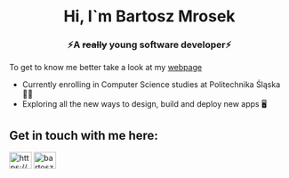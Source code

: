 
<h1 align="center">
  Hi, I`m Bartosz Mrosek
</h1>
<h3 align="center">
  ⚡A <del>really</del> young software developer⚡
</h3>

<p>
  To get to know me better take a look at my <a href="https://bartoszmrosek.me/" target="_blank">webpage</a>
<p>

- Currently enrolling in Computer Science studies at Politechnika Śląska 👨‍🎓
- Exploring all the new ways to design, build and deploy new apps 🖥️

<h2>
  Get in touch with me here:
</h2>
<p>
  <a href="https://www.linkedin.com/in/bartosz-mrosek-b4577522b/" rel="noreferrer" target="_blank"><img align="center" alt="https://www.linkedin.com/in/bartosz-mrosek-b4577522b/" src="https://raw.githubusercontent.com/rahuldkjain/github-profile-readme-generator/master/src/images/icons/Social/linked-in-alt.svg" width="40" height="30" /></a>
  <a href="mailto:bartoszmrosek@gmail.com" rel="noreferrer" target="_blank"><img alt="bartoszmrosek@gmail.com" align="center" width="40" height="30" src="https://upload.wikimedia.org/wikipedia/commons/thumb/7/7e/Gmail_icon_%282020%29.svg/512px-Gmail_icon_%282020%29.svg.png?20221017173631" /></a>
</p>
